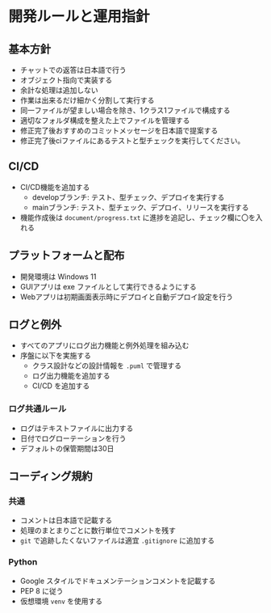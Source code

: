 # 開発ルールと運用指針

## 基本方針
- チャットでの返答は日本語で行う
- オブジェクト指向で実装する
- 余計な処理は追加しない
- 作業は出来るだけ細かく分割して実行する
- 同一ファイルが望ましい場合を除き、1クラス1ファイルで構成する
- 適切なフォルダ構成を整えた上でファイルを管理する
- 修正完了後おすすめのコミットメッセージを日本語で提案する
- 修正完了後ciファイルにあるテストと型チェックを実行してください。

## CI/CD
- CI/CD機能を追加する
  - developブランチ: テスト、型チェック、デプロイを実行する
  - mainブランチ: テスト、型チェック、デプロイ、リリースを実行する
- 機能作成後は `document/progress.txt` に進捗を追記し、チェック欄に〇を入れる

## プラットフォームと配布
- 開発環境は Windows 11
- GUIアプリは exe ファイルとして実行できるようにする
- Webアプリは初期画面表示時にデプロイと自動デプロイ設定を行う

## ログと例外
- すべてのアプリにログ出力機能と例外処理を組み込む
- 序盤に以下を実施する
  - クラス設計などの設計情報を `.puml` で管理する
  - ログ出力機能を追加する
  - CI/CD を追加する

### ログ共通ルール
- ログはテキストファイルに出力する
- 日付でログローテーションを行う
- デフォルトの保管期間は30日

## コーディング規約
### 共通
- コメントは日本語で記載する
- 処理のまとまりごとに数行単位でコメントを残す
- `git` で追跡したくないファイルは適宜 `.gitignore` に追加する

### Python
- Google スタイルでドキュメンテーションコメントを記載する
- PEP 8 に従う
- 仮想環境 `venv` を使用する
